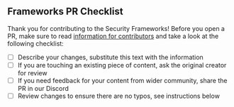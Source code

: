 ## Frameworks PR Checklist

Thank you for contributing to the Security Frameworks! Before you open a PR, make sure to read [information for contributors](https://framework.securityalliance.org/book/contribute/contribute.html) and take a look at the following checklist:

- [ ] Describe your changes, substitute this text with the information
- [ ] If you are touching an existing piece of content, ask the original creator for review
- [ ] If you need feedback for your content from wider community, share the PR in our Discord
- [ ] Review changes to ensure there are no typos, see instructions below

<!--
ℹ️ Checking for typos locally
1. Install [aspell](https://www.gnu.org/software/aspell/) for your platform.
2. Navigate to the project root and run:
```
 for f in **/*.md ; do echo $f ; aspell --lang=en_US --mode=markdown --home-dir=. --personal=wordlist.txt --ignore-case=true --camel-case list  < $f | sort | uniq -c ; done
```

ℹ️ Fixing typos
1. Fix typos: Open the relevant files and fix any identified typos.
2. Update wordlist: If a flagged word is actually a project-specific term add it to `wordlist.txt` in the project root.
   Each word should be listed on a separate line.
 * 🚧 Remember:
    * When adding new words it must NOT have any spaces or special characters within or around it.
    * \`wordlist\` is NOT case sensitive.
    * Use backticks to quote code variables so as to not bloat the \`wordlist\`.
-->
